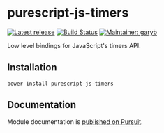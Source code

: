# purescript-js-timers

[![Latest release](http://img.shields.io/github/release/purescript-contrib/purescript-js-timers.svg)](https://github.com/purescript-contrib/purescript-js-timers/releases)
[![Build Status](https://travis-ci.org/purescript-contrib/purescript-js-timers.svg?branch=master)](https://travis-ci.org/purescript-contrib/purescript-js-timers)
[![Maintainer: garyb](https://img.shields.io/badge/maintainer-garyb-lightgrey.svg)](http://github.com/garyb)

Low level bindings for JavaScript's timers API.

## Installation

```
bower install purescript-js-timers
```

## Documentation

Module documentation is [published on Pursuit](http://pursuit.purescript.org/packages/purescript-js-timers).
